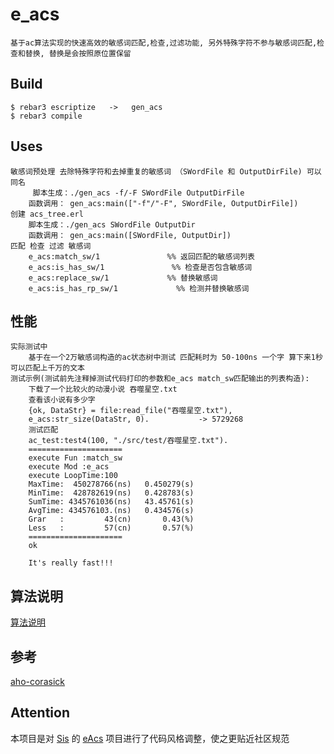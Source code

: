 e_acs
=====

    基于ac算法实现的快速高效的敏感词匹配,检查,过滤功能, 另外特殊字符不参与敏感词匹配,检查和替换, 替换是会按照原位置保留

Build
-----

    $ rebar3 escriptize   ->   gen_acs
    $ rebar3 compile

Uses
-----

    敏感词预处理 去除特殊字符和去掉重复的敏感词 （SWordFile 和 OutputDirFile) 可以同名
         脚本生成：./gen_acs -f/-F SWordFile OutputDirFile
        函数调用： gen_acs:main(["-f"/"-F", SWordFile, OutputDirFile])
    创建 acs_tree.erl
        脚本生成：./gen_acs SWordFile OutputDir
        函数调用： gen_acs:main([SWordFile, OutputDir])
    匹配 检查 过滤 敏感词
        e_acs:match_sw/1               %% 返回匹配的敏感词列表
        e_acs:is_has_sw/1               %% 检查是否包含敏感词
        e_acs:replace_sw/1             %% 替换敏感词
        e_acs:is_has_rp_sw/1             %% 检测并替换敏感词

性能
----- 

    实际测试中
        基于在一个2万敏感词构造的ac状态树中测试 匹配耗时为 50-100ns 一个字 算下来1秒可以匹配上千万的文本
    测试示例(测试前先注释掉测试代码打印的参数和e_acs match_sw匹配输出的列表构造): 
        下载了一个比较火的动漫小说 吞噬星空.txt  
        查看该小说有多少字
        {ok, DataStr} = file:read_file("吞噬星空.txt"),
        e_acs:str_size(DataStr, 0).           -> 5729268
        测试匹配
        ac_test:test4(100, "./src/test/吞噬星空.txt").
        =====================
        execute Fun :match_sw
        execute Mod :e_acs
        execute LoopTime:100
        MaxTime:  450278766(ns)   0.450279(s)
        MinTime:  428782619(ns)   0.428783(s)
        SumTime: 4345761036(ns)   43.45761(s)
        AvgTime: 434576103.(ns)   0.434576(s)
        Grar   :         43(cn)       0.43(%)
        Less   :         57(cn)       0.57(%)
        =====================
        ok
        
        It's really fast!!!

算法说明
-----

[算法说明](https://www.cnblogs.com/cmmdc/articles/7337611.html)

参考
-----

[aho-corasick](https://github.com/wudeng/aho-corasick)

## Attention

本项目是对 [Sis](https://github.com/SisMaker) 的 [eAcs](http://47.108.26.175:53000/SisMaker/eAcs) 项目进行了代码风格调整，使之更贴近社区规范
